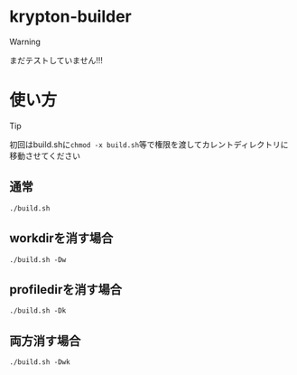 # krypton-builder

> [!WARNING]
> まだテストしていません!!!

# 使い方
> [!Tip]
> 初回はbuild.shに``chmod -x build.sh``等で権限を渡してカレントディレクトリに移動させてください
## 通常
```
./build.sh
```
## workdirを消す場合
```
./build.sh -Dw
```
## profiledirを消す場合
```
./build.sh -Dk
```
## 両方消す場合
```
./build.sh -Dwk
```
